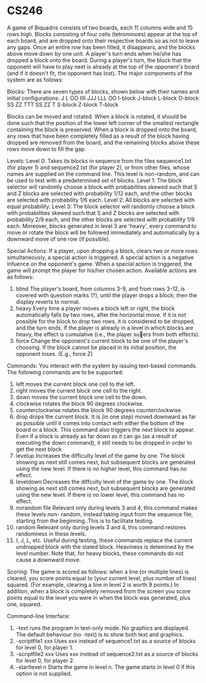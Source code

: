 # CS246

A game of Biquadris consists of two boards, each 11 columns wide and 15 rows high. Blocks
consisting of four cells (tetrominoes) appear at the top of each board, and are dropped
onto their respective boards so as not to leave any gaps. Once an entire row has been filled, it
disappears, and the blocks above move down by one unit.
A player's turn ends when he/she has dropped a block onto the board. During a player's turn, 
the block that the opponent will have to play next is already at the top of the opponent's 
board (and if it doesn't fit, the opponent has lost). The major components of the system are as follows:

Blocks:
There are seven types of blocks, shown below with their names and initial configurations:
         J        L     OO
IIII     JJJ    LLL     OO
I-block J-block L-block O-block
 SS     ZZ      TTT
SS       ZZ      T
S-block Z-block T-block

Blocks can be moved and rotated. When a block is rotated, it should be done such that the
position of the lower left corner of the smallest rectangle containing the block is preserved.
When a block is dropped onto the board, any rows that have been completely
filled as a result of the block having dropped are removed from the board, and the
remaining blocks above these rows move down to fill the gap.

Levels:
Level 0: Takes its blocks in sequence from the files sequence1.txt (for player 1) and sequence2.txt 
(for player 2), or from other files, whose names are supplied on the command line. This level is
non-random, and can be used to test with a predetermined set of
blocks. 
Level 1: The block selector will randomly choose a block with probabilities skewed such that
S and Z blocks are selected with probability 1/12 each, and the other blocks are selected with
probability 1/6 each.
Level 2: All blocks are selected with equal probability.
Level 3: The block selector will randomly choose a block with probabilities skewed such that
S and Z blocks are selected with probability 2/9 each, and the other blocks are selected with
probability 1/9 each. Moreover, blocks generated in level 3 are 'heavy', every command to
move or rotate the block will be followed immediately and automatically by a downward move
of one row (if possible).

Special Actions:
If a player, upon dropping a block, clears two or more rows simultaneously, a special action is
triggered. A special action is a negative infuence on the opponent's game. When a special action
is triggered, the game will prompt the player for his/her chosen action. Available actions are as
follows:
1. blind The player's board, from columns 3-9, and from rows 3-12, is covered with question
marks (?), until the player drops a block; then the display reverts to normal.
2. heavy Every time a player moves a block left or right, the block automatically falls by two
rows, after the horizontal move. If it is not possible for the block to drop two rows, it is
considered to be dropped, and the turn ends. If the player is already in a level in which
blocks are heavy, the effect is cumulative (i.e., the player suers from both effects).
3. force Change the opponent's current block to be one of the player's choosing. If the block
cannot be placed in its initial position, the opponent loses. (E.g., force Z)

Commands:
You interact with the system by issuing text-based commands. The following commands are to be
supported:
1. left moves the current block one cell to the left. 
2. right moves the current block one cell to the right. 
3. down moves the current block one cell to the down.
4. clockwise rotates the block 90 degrees clockwise.
5. counterclockwise rotates the block 90 degrees counterclockwise.
6. drop drops the current block. It is (in one step) moved downward as far as possible until
it comes into contact with either the bottom of the board or a block. This command also
triggers the next block to appear. Even if a block is already as far down as it can go (as a
result of executing the down command), it still needs to be dropped in order to get the next
block.
7. levelup Increases the difficulty level of the game by one. The block showing as next still
comes next, but subsequent blocks are generated using the new level. If there is no higher
level, this command has no effect.
8. leveldown Decreases the diffculty level of the game by one. The block showing as next still
comes next, but subsequent blocks are generated using the new level. If there is no lower
level, this command has no effect.
9. norandom file Relevant only during levels 3 and 4, this command makes these levels non-
random, instead taking input from the sequence file, starting from the beginning. This is
to facilitate testing.
10. random Relevant only during levels 3 and 4, this command restores randomness in these levels.
11. I, J, L, etc. Useful during testing, these commands replace the current undropped block with
the stated block. Heaviness is detemined by the level number. Note that, for heavy blocks,
these commands do not cause a downward move.

Scoring:
The game is scored as follows: when a line (or multiple lines) is cleared, you score points equal to
(your current level, plus number of lines) squared. (For example, clearing a line in level 2 is worth 9
points.) In addition, when a block is completely removed from the screen you score points equal to
the level you were in when the block was generated, plus one, squared.

Command-line Interface:
1. -text runs the program in text-only mode. No graphics are displayed. The default behaviour
(no -text) is to show both text and graphics.
2. -scriptfile1 xxx Uses xxx instead of sequence1.txt as a source of blocks for level 0, for
player 1.
3. -scriptfile2 xxx Uses xxx instead of sequence2.txt as a source of blocks for level 0, for
player 2.
4. -startlevel n Starts the game in level n. The game starts in level 0 if this option is not
supplied.
